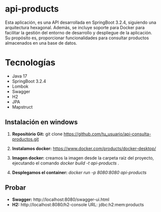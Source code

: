 # api-products
Esta aplicación, es una API desarrollada en SpringBoot 3.2.4, siguiendo una arquitectura hexagonal. Además, se incluye soporte para Docker para facilitar la gestión del entorno de desarrollo y despliegue de la aplicación.
Su propósito es, proporcionar funcionalidades para consultar productos almacenados en una base de datos. 


# Tecnologías
* Java 17
* SpringBoot 3.2.4
* Lombok
* Swagger
* H2
* JPA
* Mapstruct


## Instalación en windows
1. **Repositório Git:** git clone https://github.com/tu_usuario/api-consulta-productos.git

2. **Instalamos docker:**  https://www.docker.com/products/docker-desktop/

3. **Imagen docker:** creamos la imagen desde la carpeta raíz del proyecto, ejecutando el comando  _docker build -t api-products ._

4. **Desplegamos el container:**  _docker run -p 8080:8080 api-products_

## Probar
- **Swagger:** http://localhost:8080/swagger-ui.html
- **H2:** http://localhost:8080/h2-console URL: jdbc:h2:mem:products

